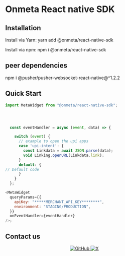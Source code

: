 # Onmeta React native SDK

## Installation

Install via Yarn: yarn add @onmeta/react-native-sdk

Install via npm: npm i @onmeta/react-native-sdk

## peer dependencies

npm i @pusher/pusher-websocket-react-native@^1.2.2

## Quick Start

```javascript
import MetaWidget from "@onmeta/react-native-sdk";




  const eventHandler = async (event, data) => {

    switch (event) {
      // example to open the upi apps
      case 'upi-intent': {
        const Linkdata = await JSON.parse(data);
        void Linking.openURL(Linkdata.link);
      }
      default: {
// Default code 
      }
    }
  };

<MetaWidget
  queryParams={{
    apiKey: "*****MERCHANT_API_KEY********",
    environment: "STAGING/PRODUCTION",
  }}
  onEventHandler={eventHandler}
/>;
```

## Contact us

<p align="center">
  <a href="https://github.com/onmetahq" target="_blank">
    <img src="https://img.shields.io/badge/GitHub-%40onmetahq-181717?style=for-the-badge&logo=github" alt="GitHub">
  </a>
  <a href="https://twitter.com/onmetahq" target="_blank">
    <img src="https://img.shields.io/badge/X-%40onmetahq-1DA1F2?style=for-the-badge&logo=X" alt="X">
  </a>
</p>
